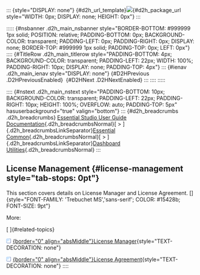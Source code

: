 ::: {style="DISPLAY: none"}
[](ms-xhelp:///?Id=d2h_url_template){#d2h_url_template}![](!package_url!){#d2h_package_url style="WIDTH: 0px; DISPLAY: none; HEIGHT: 0px"}
:::

::::: {#nsbanner .d2h_main_nsbanner style="BORDER-BOTTOM: #999999 1px solid; POSITION: relative; PADDING-BOTTOM: 0px; BACKGROUND-COLOR: transparent; PADDING-LEFT: 0px; PADDING-RIGHT: 0px; DISPLAY: none; BORDER-TOP: #999999 1px solid; PADDING-TOP: 0px; LEFT: 0px"}
:::: {#TitleRow .d2h_main_titlerow style="PADDING-BOTTOM: 4px; BACKGROUND-COLOR: transparent; PADDING-LEFT: 22px; WIDTH: 100%; PADDING-RIGHT: 10px; DISPLAY: none; PADDING-TOP: 4px"}
::: {#ienav .d2h_main_ienav style="DISPLAY: none"}
[](ms-xhelp:///?Id=3118b06f-9445-4131-bb0b-ad18f4d6f389){#D2HPrevious .D2HPreviousEnabled}  [](ms-xhelp:///?Id=76cee7d3-bf17-48c9-a400-f1270d04bd18){#D2HNext .D2HNextEnabled}
:::
::::
:::::

:::: {#nstext .d2h_main_nstext style="PADDING-BOTTOM: 10px; BACKGROUND-COLOR: transparent; PADDING-LEFT: 22px; PADDING-RIGHT: 10px; HEIGHT: 100%; OVERFLOW: auto; PADDING-TOP: 5px" hasuserbackground="true" valign="bottom"}
::: {#d2h_breadcrumbs .d2h_breadcrumbs}
[Essential Studio User Guide Documentation](ms-xhelp:///?Id=12457748-09e3-4d74-a240-8e049cedf030){.d2h_breadcrumbsNormal}[ \> ]{.d2h_breadcrumbsLinkSeparator}[Essential Common](ms-xhelp:///?Id=2bfe10b6-fac1-4f91-a173-04db314f10c3){.d2h_breadcrumbsNormal}[ \> ]{.d2h_breadcrumbsLinkSeparator}[Dashboard Utilities](ms-xhelp:///?Id=2f121e36-ec61-4721-87d7-ef6b9a6b8c4c){.d2h_breadcrumbsNormal}
:::

## License Management {#license-management style="tab-stops: 0pt"}

This section covers details on License Manager and License Agreement. []{style="FONT-FAMILY: 'Trebuchet MS','sans-serif'; COLOR: #15428b; FONT-SIZE: 9pt"}

More:

[ ]{#related-topics}

[![](button.gif){border="0" align="absMiddle"}License Manager](ms-xhelp:///?Id=76cee7d3-bf17-48c9-a400-f1270d04bd18){style="TEXT-DECORATION: none"}

[![](button.gif){border="0" align="absMiddle"}License Agreement](ms-xhelp:///?Id=0e919709-8872-4aa9-9981-c174a381843a){style="TEXT-DECORATION: none"}
::::
